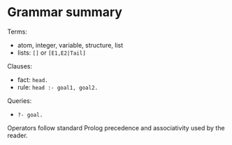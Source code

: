 # Grammar summary

Terms:

- atom, integer, variable, structure, list
- lists: `[]` or `[E1,E2|Tail]`

Clauses:

- fact: `head.`
- rule: `head :- goal1, goal2.`

Queries:

- `?- goal.`

Operators follow standard Prolog precedence and associativity used by the reader.

